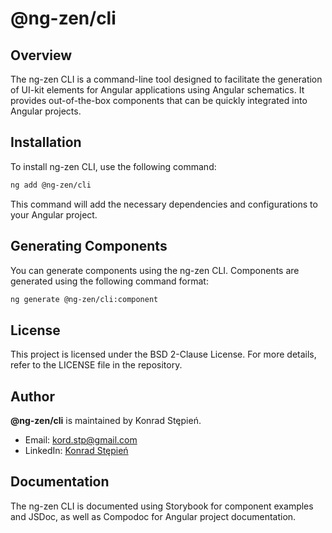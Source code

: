 # @ng-zen/cli

## Overview

The ng-zen CLI is a command-line tool designed to facilitate the generation of UI-kit elements for Angular applications using Angular schematics. It provides out-of-the-box components that can be quickly integrated into Angular projects.

## Installation

To install ng-zen CLI, use the following command:

```bash
ng add @ng-zen/cli
```

This command will add the necessary dependencies and configurations to your Angular project.

## Generating Components

You can generate components using the ng-zen CLI. Components are generated using the following command format:

```bash
ng generate @ng-zen/cli:component
```

## License

This project is licensed under the BSD 2-Clause License. For more details, refer to the LICENSE file in the repository.


## Author

**@ng-zen/cli** is maintained by Konrad Stępień.

- Email: kord.stp@gmail.com
- LinkedIn: [Konrad Stępień](https://www.linkedin.com/in/konradstepien/)

## Documentation

The ng-zen CLI is documented using Storybook for component examples and JSDoc, as well as Compodoc for Angular project documentation.
